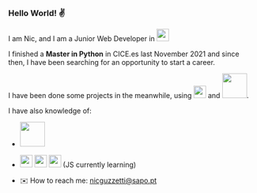 ### Hello World! :v:

I am Nic, and I am a Junior Web Developer in <img src="https://camo.githubusercontent.com/f588f503d402281815ec27bfe82f9009daa8e2c6f364b83c9ef45c4873d9cd19/68747470733a2f2f7777772e7376677265706f2e636f6d2f73686f772f3335343233382f707974686f6e2e737667" width="25"/>

I finished a **Master in Python** in CICE.es last November 2021 and since then, I have been searching for an opportunity to start a career.

I have been done some projects in the meanwhile, using <img src="https://camo.githubusercontent.com/f588f503d402281815ec27bfe82f9009daa8e2c6f364b83c9ef45c4873d9cd19/68747470733a2f2f7777772e7376677265706f2e636f6d2f73686f772f3335343233382f707974686f6e2e737667" width="25"/> and <img name="Django" src="https://www.djangoproject.com/m/img/logos/django-logo-negative.png" width="50"/>.

I have also knowledge of:
* <img src="https://upload.wikimedia.org/wikipedia/commons/thumb/e/e0/Git-logo.svg/1024px-Git-logo.svg.png" width="50"/>
 
* <img src="https://logos-download.com/wp-content/uploads/2017/07/HTML5_badge.png" width="25"/> <img src="https://cdn.freebiesupply.com/logos/large/2x/css-3-logo-png-transparent.png" width="25"/> <img src="https://camo.githubusercontent.com/1fed07091d02bc63d741c771bc8a423fe660c8f5fab7a4ea49655c3499a3080d/68747470733a2f2f7777772e7376677265706f2e636f6d2f73686f772f3334393431392f6a6176617363726970742e737667" width="25"/> (JS currently learning)

* :envelope: How to reach me: nicguzzetti@sapo.pt


